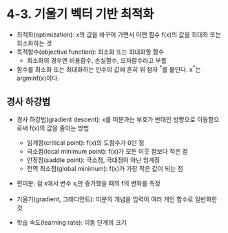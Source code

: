 # 4-3. 기울기 벡터 기반 최적화

* 최적화(optimization): x의 값을 바꾸어 가면서 어떤 함수 f(x)의 값을 최대화 또는 최소화하는 것
* 목적함수(objective function): 최소화 또는 최대화할 함수
    * 최소화의 경우엔 비용함수, 손실함수, 오차함수라고 부름
* 함수를 최소화 또는 최대화하는 인수의 값에 흔히 위 첨자 <sup>\*</sup>를 붙인다. x<sup>\*</sup>는 argminf(x)이다.

## 경사 하강법

* 경사 하강법(gradient descent): x를 미분과는 부호가 반대인 방향으로 이동함으로써 f(x)의 값을 줄이는 방법
    * 임계점(critical point): f(x)의 도함수가 0인 점
    * 극소점(local minimum point): f(x)가 모든 이웃 점보다 작은 점
    * 안장점(saddle point): 극소점, 극대점이 아닌 임계점
    * 전역 최소점(global minimum): f(x)가 가장 작은 값이 되는 점

* 편미분: 점 x에서 변수 x<sub>i</sub>만 증가했을 때의 f의 변화를 측정
* 기울기(gradient, 그래디언트): 미분의 개념을 입력이 여러 개인 함수로 일반화한 것
* 학습 속도(learning rate): 이동 단계의 크기